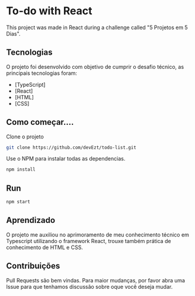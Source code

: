 # To-do with React

This project was made in React during a challenge called "5 Projetos em 5 Dias".

## Tecnologias

O projeto foi desenvolvido com objetivo de cumprir o desafio técnico, as principais tecnologias foram:

- [TypeScript]
- [React]
- [HTML]
- [CSS]

## Como começar....

Clone o projeto

```bash
git clone https://github.com/devEzt/todo-list.git
```

Use o NPM para instalar todas as dependencias.

```bash
npm install
```

## Run

```bash
npm start
```

## Aprendizado

O projeto me auxiliou no aprimoramento de meu conhecimento técnico em Typescript utilizando o framework React, trouxe também prática de conhecimento de HTML e CSS.

## Contribuições

Pull Requests são bem vindas. Para maior mudanças, por favor abra uma Issue para que tenhamos discussão sobre oque você deseja mudar.
